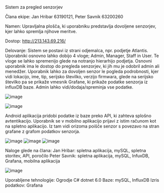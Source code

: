 Sistem za pregled senzorjev

Člana ekipe:
Jan Hribar 63190121,
Peter Savnik 63200260

Namen: Upravljalna plošča, ki uporabniku predstavlja dovoljene senzorjev, kjer lahko spremlja njihove meritve.

Dostop: http://213.143.69.216/

Delovanje: Sistem se postavi iz strani odjemalca, npr. podjetje Atlantis. Uporabniki osnovno lahko dobijo 4 vloge; Admin, Manager, Staff in User. Te vloge se lahko spremenijo glede na notranjo hierarhijo podjetja. Osnovni uporabnik ima le dostop do pregleda senzorjev, ki jih mu je odobril admin ali menedžer. Uporabnik lahko za dovoljen senzor le pogleda podrobnosti, kjer vidi lokacijo, ime, tip, serijsko številko, verzijo firmwara, glede na serijsko številko pa se prikaže vmesnik Grafane, ki prikaže podatke senzorja iz influxDB baze. Admin lahko vidi/dodaja/spreminja vse podatke.

![image](https://user-images.githubusercontent.com/15855414/148589844-59eb7eca-a9de-4f2b-a552-a621ee750122.png)

![image](https://user-images.githubusercontent.com/15855414/148590128-33a5ac0c-4632-4ddd-9345-d0b1c0a00438.png)


Android aplikacija pridobi podatke iz baze preko API, ki zahteva splošno avtentikacijo. Uporabnik se v mobilno aplikacijo prijavi z istim računom kot na spletno aplikacijo. Iz tam vidi orizoma poišče senzor s povezavo na stran grafane z grafom podatkov senzorja.

![image](https://user-images.githubusercontent.com/15855414/148661255-962f4c18-b5a7-48e8-89a4-425c4c42299d.png)
![image](https://user-images.githubusercontent.com/15855414/148661260-4bd1f42a-48f4-4efe-8106-ed4902e79514.png)
![image](https://user-images.githubusercontent.com/15855414/148661263-7b946800-8e2d-4d02-90e4-dd5cae51fe0e.png)


Naloge glede na člana:
Jan Hribar: spletna aplikacija, mySQL, spletna storitev, API, poročilo
Peter Savnik: spletna aplikacija, mySQL, InfuxDB, Grafana, mobilna aplikacija

![image](https://user-images.githubusercontent.com/15855414/148661923-28e6ba5b-ceef-4d58-a2b9-0f0957da6193.png)




Uporabljene tehnologije: 
    Ogrodje C# dotnet 6.0
    Baze: mySQL, InfluxDB
    Izris podatkov: Grafana
